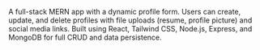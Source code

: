A full-stack MERN app with a dynamic profile form. Users can create, update, and delete profiles with file uploads (resume, profile picture) and social media links. Built using React, Tailwind CSS, Node.js, Express, and MongoDB for full CRUD and data persistence.

